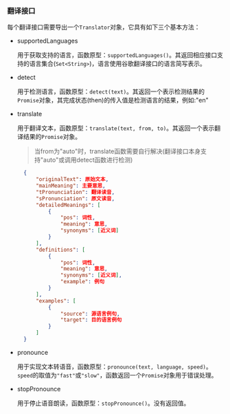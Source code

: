 ### 翻译接口

每个翻译接口需要导出一个`Translator`对象，它具有如下三个基本方法：

* supportedLanguages

  用于获取支持的语言，函数原型：`supportedLanguages()`。其返回相应接口支持的语言集合(`Set<String>`)，语言使用谷歌翻译接口的语言简写表示。

* detect

  用于检测语言，函数原型：`detect(text)`。其返回一个表示检测结果的`Promise`对象，其完成状态(then)的传入值是检测语言的结果，例如:"en"

* translate

  用于翻译文本，函数原型：`translate(text, from, to)`。其返回一个表示翻译结果的`Promise`对象。
  > 当from为"auto"时，translate函数需要自行解决(翻译接口本身支持"auto"或调用detect函数进行检测)

  ```json
    {
        "originalText": 原始文本,
        "mainMeaning": 主要意思,
        "tPronunciation": 翻译读音,
        "sPronunciation": 原文读音,
        "detailedMeanings": [
          	{
				"pos": 词性,
            	"meaning": 意思,
            	"synonyms": [近义词]
          	}
        ],
        "definitions": [
			{
				"pos": 词性,
            	"meaning": 意思,
				"synonyms": [近义词],
				"example": 例句
			}
		],
        "examples": [
			{
				"source": 源语言例句,
				"target": 目的语言例句
			}
		]
    }
  ```

* pronounce

  用于实现文本转语音，函数原型：`pronounce(text, language, speed)`。`speed`的取值为`"fast"`或`"slow"`，函数返回一个`Promise`对象用于错误处理。

* stopPronounce

  用于停止语音朗读，函数原型：`stopPronounce()`。没有返回值。